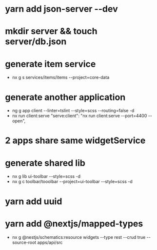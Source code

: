# yarn add json-server --dev

# mkdir server && touch server/db.json

# generate item service

- nx g s services/items/items --project=core-data

# generate another application

- ng g app client --linter=tslint --style=scss --routing=false -d
- nx run client:serve
  "serve:client": "nx run client:serve --port=4400 --open",

# 2 apps share same widgetService

# generate shared lib

- nx g lib ui-toolbar --style=scss -d
- nx g c toolbar/tooolbar --project=ui-toolbar --style=scss -d

# yarn add uuid

# yarn add @nextjs/mapped-types

- nx g @nestjs/schematics:resource widgets --type rest --crud true --source-root apps/api/src
